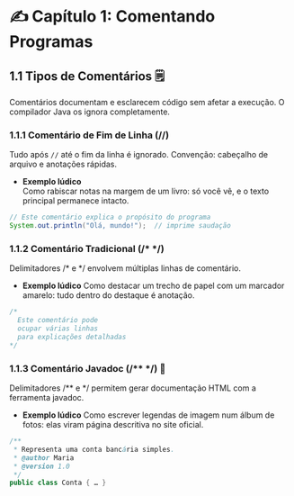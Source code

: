 # ✍️ Capítulo 1: Comentando Programas

## 1.1 Tipos de Comentários 🗒️
Comentários documentam e esclarecem código sem afetar a execução. O compilador Java os ignora completamente.


### 1.1.1 Comentário de Fim de Linha (//)   
Tudo após `//` até o fim da linha é ignorado. Convenção: cabeçalho de arquivo e anotações rápidas.


  - **Exemplo lúdico**  
Como rabiscar notas na margem de um livro: só você vê, e o texto principal permanece intacto.


```java
// Este comentário explica o propósito do programa
System.out.println("Olá, mundo!");  // imprime saudação
```


### 1.1.2 Comentário Tradicional (/* */)
Delimitadores /* e */ envolvem múltiplas linhas de comentário.


  - **Exemplo lúdico** Como destacar um trecho de papel com um marcador amarelo: tudo dentro do destaque é anotação.


```java
/*
  Este comentário pode
  ocupar várias linhas
  para explicações detalhadas
*/
```

### 1.1.3 Comentário Javadoc (/** */) 📄
Delimitadores /** e */ permitem gerar documentação HTML com a ferramenta javadoc.


  - **Exemplo lúdico** Como escrever legendas de imagem num álbum de fotos: elas viram página descritiva no site oficial.


```java
/**
 * Representa uma conta bancária simples.
 * @author Maria
 * @version 1.0
 */
public class Conta { … }
```